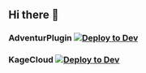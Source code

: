 ## Hi there 👋
### AdventurPlugin [![Deploy to Dev](https://github.com/RaidRun/AdventurePlugin/actions/workflows/deploy_to_dev.yml/badge.svg?branch=develop)](https://github.com/RaidRun/AdventurePlugin/actions/workflows/deploy_to_dev.yml)

### KageCloud [![Deploy to Dev](https://github.com/RaidRun/KageCloud/actions/workflows/deploy_to_dev.yml/badge.svg)](https://github.com/RaidRun/KageCloud/actions/workflows/deploy_to_dev.yml)
<!--

**Here are some ideas to get you started:**

🙋‍♀️ A short introduction - what is your organization all about?
🌈 Contribution guidelines - how can the community get involved?
👩‍💻 Useful resources - where can the community find your docs? Is there anything else the community should know?
🍿 Fun facts - what does your team eat for breakfast?
🧙 Remember, you can do mighty things with the power of [Markdown](https://docs.github.com/github/writing-on-github/getting-started-with-writing-and-formatting-on-github/basic-writing-and-formatting-syntax)
-->
